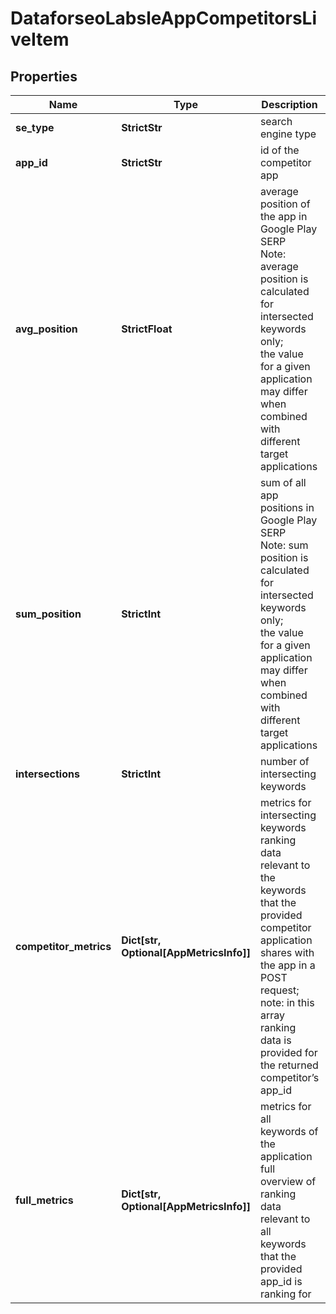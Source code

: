 # DataforseoLabsleAppCompetitorsLiveItem


## Properties

| Name | Type | Description | Notes |
|------------ | ------------- | ------------- | -------------|
**se_type** | **StrictStr** | search engine type |[optional]|
**app_id** | **StrictStr** | id of the competitor app |[optional]|
**avg_position** | **StrictFloat** | average position of the app in Google Play SERP<br>Note: average position is calculated for intersected keywords only;<br>the value for a given application may differ when combined with different target applications |[optional]|
**sum_position** | **StrictInt** | sum of all app positions in Google Play SERP<br>Note: sum position is calculated for intersected keywords only;<br>the value for a given application may differ when combined with different target applications |[optional]|
**intersections** | **StrictInt** | number of intersecting keywords |[optional]|
**competitor_metrics** | **Dict[str, Optional[AppMetricsInfo]]** | metrics for intersecting keywords<br>ranking data relevant to the keywords that the provided competitor application shares with the app in a POST request;<br>note: in this array ranking data is provided for the returned competitor’s app_id |[optional]|
**full_metrics** | **Dict[str, Optional[AppMetricsInfo]]** | metrics for all keywords of the application<br>full overview of ranking data relevant to all keywords that the provided app_id is ranking for |[optional]|